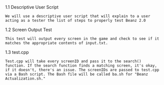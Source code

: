1.1 
    Descriptive User Script

    We will use a descriptive user script that will explain to a user acting as a tester the list of steps to properly test Beanz 2.0

1.2
    Screen Output Test

    This test will output every screen in the game and check to see if it matches the appropriate contents of input.txt.

1.3 
    test.cpp

    Test.cpp will take every screenID and pass it to the search() function. If the search function finds a matching screen, it's okay, if it doesn't, there's an issue. The screenIDs are passed to test.cpp via a Bash script. The Bash file will be called ba.sh for "Beanz Actualization.sh."